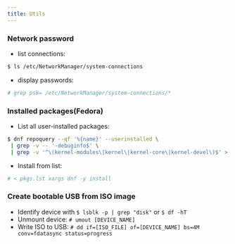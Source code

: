 ```yaml
---
title: Utils
---
```


### Network password

* list connections:

```Bash
$ ls /etc/NetworkManager/system-connections
```

* display passwords:

```Bash
# grep psk= /etc/NetworkManager/system-connections/*
```

### Installed packages(Fedora)

* List all user-installed packages:

```Bash
$ dnf repoquery --qf '%{name}' --userinstalled \
 | grep -v -- '-debuginfo$' \
 | grep -v '^\(kernel-modules\|kernel\|kernel-core\|kernel-devel\)$' > pkgs.lst
```

* Install from list:

```Bash
# < pkgs.lst xargs dnf -y install
```

### Create bootable USB from ISO image

* Identify device with `$ lsblk -p | grep "disk"` or `$ df -hT`
* Unmount device: `# umout [DEVICE_NAME]`
* Write ISO to USB: `# dd if=[ISO_FILE] of=[DEVICE_NAME] bs=4M conv=fdatasync status=progress`
